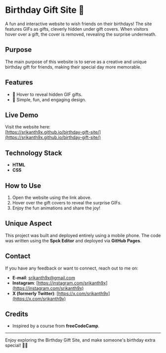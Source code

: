 # Birthday Gift Site 🎉  

A fun and interactive website to wish friends on their birthdays! The site features GIFs as gifts, cleverly hidden under gift covers. When visitors hover over a gift, the cover is removed, revealing the surprise underneath.  

## Purpose  
The main purpose of this website is to serve as a creative and unique birthday gift for friends, making their special day more memorable.  

## Features  
- 🎁 Hover to reveal hidden GIF gifts.  
- 🎨 Simple, fun, and engaging design.  

## Live Demo  
Visit the website here:  
[https://srikanth9x.github.io/birthday-gift-site/](https://srikanth9x.github.io/birthday-gift-site/)  

## Technology Stack  
- **HTML**  
- **CSS**  

## How to Use  
1. Open the website using the link above.  
2. Hover over the gift covers to reveal the surprise GIFs.  
3. Enjoy the fun animations and share the joy!  

## Unique Aspect  
This project was built and deployed entirely using a mobile phone. The code was written using the **Spck Editor** and deployed via **GitHub Pages**.  

## Contact  
If you have any feedback or want to connect, reach out to me on:  
- **E-mail**: 
[srikanth9x@gmail.com](mailto:srikanth9x@gmail.com)
- **Instagram**: [https://instagram.com/srikanth9x](https://instagram.com/srikanth9x)  
- **X (formerly Twitter)**: [https://x.com/srikanth9x](https://x.com/srikanth9x)  

## Credits  
- Inspired by a course from **freeCodeCamp**.  

---

Enjoy exploring the Birthday Gift Site, and make someone's birthday extra special! 🎂✨
